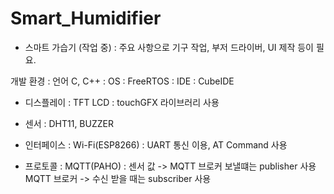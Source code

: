 # Smart_Humidifier
* 스마트 가습기 (작업 중)
 : 주요 사항으로 기구 작업, 부저 드라이버, UI 제작 등이 필요.
 
 개발 환경
  : 언어 C, C++
  : OS : FreeRTOS
  : IDE : CubeIDE
 
- 디스플레이 : TFT LCD
  : touchGFX 라이브러리 사용

- 센서 : DHT11, BUZZER

- 인터페이스 : Wi-Fi(ESP8266)
 : UART 통신 이용, AT Command 사용

- 프로토콜 : MQTT(PAHO)
 : 센서 값 -> MQTT 브로커 보낼떄는 publisher 사용
   MQTT 브로커 -> 수신 받을 때는 subscriber 사용
